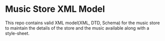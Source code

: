 # Music Store XML Model 
 This repo contains valid XML model(XML, DTD, Schema) for the music store to maintain the details of the store and the music available along with a style-sheet.
